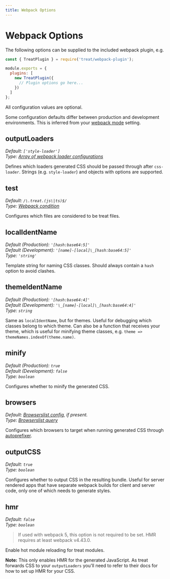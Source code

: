 ```yaml
---
title: Webpack Options
---
```


# Webpack Options

The following options can be supplied to the included webpack plugin, e.g.

```js
const { TreatPlugin } = require('treat/webpack-plugin');

module.exports = {
  plugins: [
    new TreatPlugin({
      // Plugin options go here...
    })
  ]
};
```

All configuration values are optional.

Some configuration defaults differ between production and development environments. This is inferred from your [webpack mode](https://webpack.js.org/concepts/#mode) setting.

<!-- prettier-ignore-start -->
## outputLoaders
_Default: `['style-loader']`_<br />
_Type: [Array of webpack loader configurations](https://webpack.js.org/configuration/module/#useentry)_

Defines which loaders generated CSS should be passed through after `css-loader`. Strings (e.g. `style-loader`) and objects with options are supported.<br />

## test
_Default: `/\.treat.(js\|ts)$/`_<br />
_Type: [Webpack condition](https://webpack.js.org/configuration/module/#rule-conditions)_

Configures which files are considered to be treat files.

## localIdentName
_Default (Production): `'[hash:base64:5]'`_<br />
_Default (Development): `'[name]-[local]\_[hash:base64:5]'`_<br />
_Type: `'string'`_

Template string for naming CSS classes. Should always contain a `hash` option to avoid clashes.

## themeIdentName
_Default (Production): `'[hash:base64:4]'`_<br />
_Default (Development): `'\_[name]-[local]\_[hash:base64:4]'`_<br />
_Type: `string`_

Same as `localIdentName`, but for themes. Useful for debugging which classes belong to which theme. Can also be a function that receives your theme, which is useful for minifying theme classes, e.g. `theme => themeNames.indexOf(theme.name)`.

## minify
_Default (Production): `true`_<br />
_Default (Development): `false`_<br />
_Type: `boolean`_

Configures whether to minify the generated CSS.

## browsers
_Default: [Browserslist config](https://github.com/browserslist/browserslist#config-file), if present._<br />
_Type: [Browserslist query](https://github.com/browserslist/browserslist)_

Configures which browsers to target when running generated CSS through [autoprefixer](https://github.com/postcss/autoprefixer).

## outputCSS
_Default: `true`_<br />
_Type: `boolean`_

Configures whether to output CSS in the resulting bundle. Useful for server rendered apps that have separate webpack builds for client and server code, only one of which needs to generate styles.

## hmr
_Default: `false`_<br />
_Type: `boolean`_

> If used with webpack 5, this option is not required to be set. HMR requires at least webpack v4.43.0.

Enable hot module reloading for treat modules. 

**Note:** This only enables HMR for the generated JavaScript. As treat forwards CSS to your `outputLoaders` you'll need to refer to their docs for how to set up HMR for your CSS.

<!-- prettier-ignore-end -->
